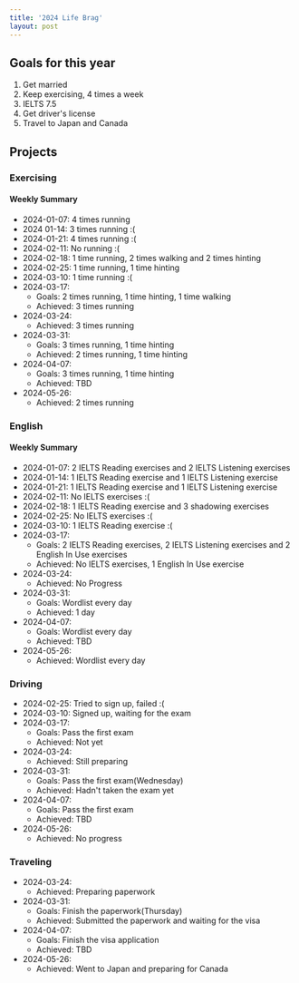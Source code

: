 ```yaml
---
title: '2024 Life Brag'
layout: post
---
```


## Goals for this year

1. Get married
2. Keep exercising, 4 times a week
3. IELTS 7.5
4. Get driver's license
5. Travel to Japan and Canada

## Projects

### Exercising

#### Weekly Summary

- 2024-01-07: 4 times running
- 2024 01-14: 3 times running :(
- 2024-01-21: 4 times running :(
- 2024-02-11: No running :(
- 2024-02-18: 1 time running, 2 times walking and 2 times hinting
- 2024-02-25: 1 time running, 1 time hinting
- 2024-03-10: 1 time running :(
- 2024-03-17:
  - Goals: 2 times running, 1 time hinting, 1 time walking
  - Achieved: 3 times running
- 2024-03-24:
  - Achieved: 3 times running
- 2024-03-31:
  - Goals: 3 times running, 1 time hinting
  - Achieved: 2 times running, 1 time hinting
- 2024-04-07:
  - Goals: 3 times running, 1 time hinting
  - Achieved: TBD
- 2024-05-26:
  - Achieved: 2 times running

### English

#### Weekly Summary

- 2024-01-07: 2 IELTS Reading exercises and 2 IELTS Listening exercises
- 2024-01-14: 1 IELTS Reading exercise and 1 IELTS Listening exercise
- 2024-01-21: 1 IELTS Reading exercise and 1 IELTS Listening exercise
- 2024-02-11: No IELTS exercises :(
- 2024-02-18: 1 IELTS Reading exercise and 3 shadowing exercises
- 2024-02-25: No IELTS exercises :(
- 2024-03-10: 1 IELTS Reading exercise :(
- 2024-03-17:
  - Goals: 2 IELTS Reading exercises, 2 IELTS Listening exercises and 2 English In Use exercises
  - Achieved: No IELTS exercises, 1 English In Use exercise
- 2024-03-24:
  - Achieved: No Progress
- 2024-03-31:
  - Goals: Wordlist every day
  - Achieved: 1 day
- 2024-04-07:
  - Goals: Wordlist every day
  - Achieved: TBD
- 2024-05-26:
  - Achieved: Wordlist every day

### Driving

- 2024-02-25: Tried to sign up, failed :(
- 2024-03-10: Signed up, waiting for the exam
- 2024-03-17:
  - Goals: Pass the first exam
  - Achieved: Not yet
- 2024-03-24:
  - Achieved: Still preparing
- 2024-03-31:
  - Goals: Pass the first exam(Wednesday)
  - Achieved: Hadn't taken the exam yet
- 2024-04-07:
  - Goals: Pass the first exam
  - Achieved: TBD
- 2024-05-26:
  - Achieved: No progress

### Traveling

- 2024-03-24:
  - Achieved: Preparing paperwork
- 2024-03-31:
  - Goals: Finish the paperwork(Thursday)
  - Achieved: Submitted the paperwork and waiting for the visa
- 2024-04-07:
  - Goals: Finish the visa application
  - Achieved: TBD
- 2024-05-26:
  - Achieved: Went to Japan and preparing for Canada
